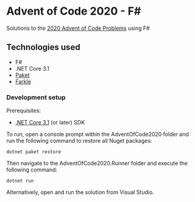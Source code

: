 Advent of Code 2020 - F#
============================

Solutions to the [2020 Advent of Code Problems](http://adventofcode.com/2020) using F#

Technologies used
-----------------

- F#
- .NET Core 3.1
- [Paket](https://fsprojects.github.io/Paket)
- [Farkle](https://teo-tsirpanis.github.io/Farkle)

### Development setup

Prerequisites:

* [.NET Core 3.1](https://www.microsoft.com/net/core) (or later) SDK

To run, open a console prompt within the AdventOfCode2020 folder and run the following command to restore all Nuget packages:

    dotnet paket restore

Then navigate to the AdventOfCode2020.Runner folder and  execute the following command:
    
    dotnet run
  
Alternatively, open and run the solution from Visual Studio.
